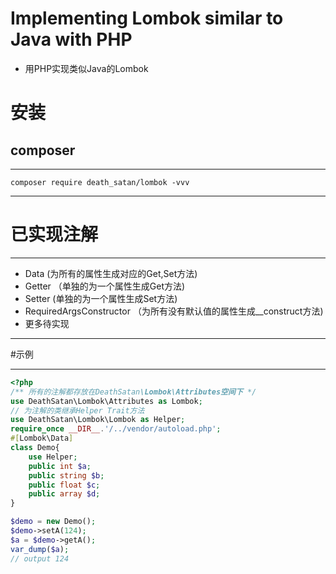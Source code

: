 # Implementing Lombok similar to Java with PHP
- 用PHP实现类似Java的Lombok

# 安装
## composer
---
```shell
composer require death_satan/lombok -vvv
```
---

# 已实现注解

---
- Data (为所有的属性生成对应的Get,Set方法)
- Getter （单独的为一个属性生成Get方法)
- Setter (单独的为一个属性生成Set方法)
- RequiredArgsConstructor （为所有没有默认值的属性生成__construct方法)
- 更多待实现
---

#示例

---
```php
<?php
/** 所有的注解都存放在DeathSatan\Lombok\Attributes空间下 */
use DeathSatan\Lombok\Attributes as Lombok;
// 为注解的类继承Helper Trait方法
use DeathSatan\Lombok\Lombok as Helper;
require_once __DIR__.'/../vendor/autoload.php';
#[Lombok\Data]
class Demo{
    use Helper;
    public int $a;
    public string $b;
    public float $c;
    public array $d;
}

$demo = new Demo();
$demo->setA(124);
$a = $demo->getA();
var_dump($a);
// output 124

```